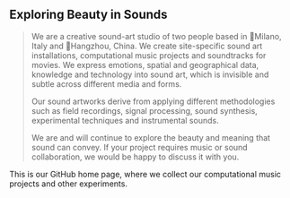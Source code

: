 ## Exploring Beauty in Sounds

> We are a creative sound-art studio of two people based in 📍Milano, Italy and 📍Hangzhou, China. We create site-specific sound art installations, computational music projects and soundtracks for movies. We express emotions, spatial and geographical data, knowledge and technology into sound art, which is invisible and subtle across different media and forms.
> 
> Our sound artworks derive from applying different methodologies such as field recordings, signal processing, sound synthesis, experimental techniques and instrumental sounds.
> 
> We are and will continue to explore the beauty and meaning that sound can convey. If your project requires music or sound collaboration, we would be happy to discuss it with you.

This is our GitHub home page, where we collect our computational music projects and other experiments.
